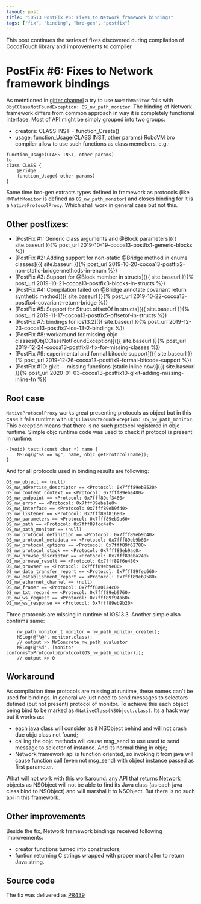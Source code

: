 ```yaml
---
layout: post
title: "iOS13 PostFix #6: Fixes to Network framework bindings"
tags: ["fix", "binding", "bro-gen", "postfix"]
---
```

This post continues the series of fixes discovered during compilation of CocoaTouch library and improvements to compiler.
# PostFix #6: Fixes to Network framework bindings


As metntioned in [gitter channel](https://gitter.im/MobiVM/robovm?at=5de4787632df1245cbc8959a) a try to use `NWPathMonitor` fails with `ObjCClassNotFoundException: OS_nw_path_monitor`. The binding of Network framework differs from common approach in way it is completely functional interface. Most of API might be simply grouped into two groups:
- creators: CLASS INST = function_Create()
- usage: function_Usage(CLASS INST, other params)
RoboVM bro compiler allow to use such functions as class memebers, e.g.:
```
function_Usage(CLASS INST, other params)
to
class CLASS {
    @Bridge
    function_Usage( other params)
}
```

Same time bro-gen extracts types defined in framework as protocols (like `NWPathMonitor` is defined as `OS_nw_path_monitor`) and closes binding for it is a `NativeProtocolProxy`. Which shall work in general case but not this.
<!-- more -->
## Other postfixes:
* [PostFix #1: Generic class arguments and @Block parameters]({{ site.baseurl }}{% post_url 2019-10-19-cocoa13-postfix1-generic-blocks %})
* [PostFix #2: Adding support for non-static @Bridge method in enums classes]({{ site.baseurl }}{% post_url 2019-10-20-cocoa13-postfix2-non-static-bridge-methods-in-enum %})
* [PostFix #3: Support for @Block member in structs]({{ site.baseurl }}{% post_url 2019-10-21-cocoa13-postfix3-blocks-in-structs %})
* [PostFix #4: Compilation failed on @Bridge annotate covariant return synthetic method]({{ site.baseurl }}{% post_url 2019-10-22-cocoa13-postfix4-covariant-return-bridge %})
* [PostFix #5: Support for Struct.offsetOf in structs]({{ site.baseurl }}{% post_url 2019-11-17-cocoa13-postfix5-offsetof-in-structs %})
* [PostFix #7: bindings for ios13.2]({{ site.baseurl }}{% post_url 2019-12-23-cocoa13-postfix7-ios-13-2-bindings %})
* [PostFix #8: workaround for missing objc classes(ObjCClassNotFoundException)]({{ site.baseurl }}{% post_url 2019-12-24-cocoa13-postfix8-fix-for-missing-classes %})
* [PostFix #9: experimental and formal bitcode support]({{ site.baseurl }}{% post_url 2019-12-26-cocoa13-postfix9-formal-bitcode-support %})
* [PostFix #10: glkit -- missing functions (static inline now)]({{ site.baseurl }}{% post_url 2020-01-03-cocoa13-postfix10-glkit-adding-missing-inline-fn %})

## Root case
`NativeProtocolProxy` works great presenting protocols as object but in this case it fails runtime with `ObjCClassNotFoundException: OS_nw_path_monitor`. This exception means that there is no such protocol registered in objc runtime. Simple objc runtime code was used to check if protocol is present in runtime:
```objc
-(void) test:(const char *) name {
    NSLog(@"%s == %@", name, objc_getProtocol(name));
}
```
And for all protocols used in binding results are following:
```
OS_nw_object == (null)
OS_nw_advertise_descriptor == <Protocol: 0x7fff89eb9520>
OS_nw_content_context == <Protocol: 0x7fff89eba480>
OS_nw_endpoint == <Protocol: 0x7fff89ef3480>
OS_nw_error == <Protocol: 0x7fff89eba1e0>
OS_nw_interface == <Protocol: 0x7fff89eb9f40>
OS_nw_listener == <Protocol: 0x7fff89f81680>
OS_nw_parameters == <Protocol: 0x7fff89eb9a60>
OS_nw_path == <Protocol: 0x7fff89fcc4a0>
OS_nw_path_monitor == (null)
OS_nw_protocol_definition == <Protocol: 0x7fff89eb9c40>
OS_nw_protocol_metadata == <Protocol: 0x7fff89eb9b80>
OS_nw_protocol_options == <Protocol: 0x7fff89f62780>
OS_nw_protocol_stack == <Protocol: 0x7fff89eb9ac0>
OS_nw_browse_descriptor == <Protocol: 0x7fff89eba240>
OS_nw_browse_result == <Protocol: 0x7fff89f6e480>
OS_nw_browser == <Protocol: 0x7fff89eb9e80>
OS_nw_data_transfer_report == <Protocol: 0x7fff89fec660>
OS_nw_establishment_report == <Protocol: 0x7fff89eb9580>
OS_nw_ethernet_channel == (null)
OS_nw_framer == <Protocol: 0x7fff8a0124c0>
OS_nw_txt_record == <Protocol: 0x7fff89eb9760>
OS_nw_ws_request == <Protocol: 0x7fff89f94a60>
OS_nw_ws_response == <Protocol: 0x7fff89eb9b20>
```

Three protocols are missing in runtime of iOS13.3. Another simple also confirms same:
```objc
    nw_path_monitor_t monitor = nw_path_monitor_create();
    NSLog(@"%@", monitor.class);
    // output >> NWConcrete_nw_path_evaluator
    NSLog(@"%d", [monitor conformsToProtocol:@protocol(OS_nw_path_monitor)]);
    // output >> 0
```

## Workaround
As compilation time protocols are missing at runtime, these names can't be used for bindings. In general we just need to send messages to selectors defined (but not present) protocol of monitor. To achieve this each object being bind to be marked as `@NativeClass(NSObject.class)`. Its a hack way but it works as:
- each java class will consider as it NSObject behind and will not crash due objc class not found;
- calling the objc methods will cause msg_send to use used to send message to selector of instance. And its normal thing in objc;
- Network framework api is function oriented, so invoking it from java will cause function call (even not msg_send) with object instance passed as first parameter.

What will not work with this workaround: any API that returns Network objects as NSObject will not be able to find its Java class (as each java class bind to NSObject) and will marshal it to NSObject. But there is no such api in this framework.

## Other improvements
Beside the fix, Network framework bindings received following improvements:
- creator functions turned into constructors;
- funtion returning C strings wrapped with proper marshaller to return Java string.

## Source code
The fix was delivered as [PR439](https://github.com/MobiVM/robovm/pull/439)

